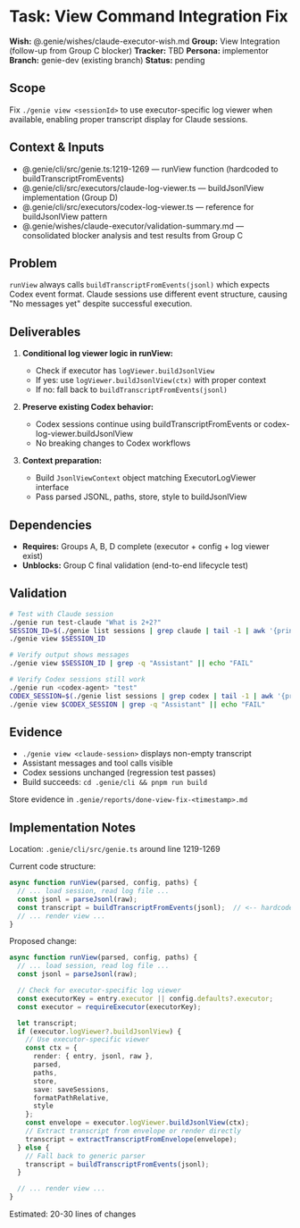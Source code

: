 # Task: View Command Integration Fix

**Wish:** @.genie/wishes/claude-executor-wish.md
**Group:** View Integration (follow-up from Group C blocker)
**Tracker:** TBD
**Persona:** implementor
**Branch:** genie-dev (existing branch)
**Status:** pending

## Scope
Fix `./genie view <sessionId>` to use executor-specific log viewer when available, enabling proper transcript display for Claude sessions.

## Context & Inputs
- @.genie/cli/src/genie.ts:1219-1269 — runView function (hardcoded to buildTranscriptFromEvents)
- @.genie/cli/src/executors/claude-log-viewer.ts — buildJsonlView implementation (Group D)
- @.genie/cli/src/executors/codex-log-viewer.ts — reference for buildJsonlView pattern
- @.genie/wishes/claude-executor/validation-summary.md — consolidated blocker analysis and test results from Group C

## Problem
`runView` always calls `buildTranscriptFromEvents(jsonl)` which expects Codex event format. Claude sessions use different event structure, causing "No messages yet" despite successful execution.

## Deliverables
1. **Conditional log viewer logic in runView:**
   - Check if executor has `logViewer.buildJsonlView`
   - If yes: use `logViewer.buildJsonlView(ctx)` with proper context
   - If no: fall back to `buildTranscriptFromEvents(jsonl)`

2. **Preserve existing Codex behavior:**
   - Codex sessions continue using buildTranscriptFromEvents or codex-log-viewer.buildJsonlView
   - No breaking changes to Codex workflows

3. **Context preparation:**
   - Build `JsonlViewContext` object matching ExecutorLogViewer interface
   - Pass parsed JSONL, paths, store, style to buildJsonlView

## Dependencies
- **Requires:** Groups A, B, D complete (executor + config + log viewer exist)
- **Unblocks:** Group C final validation (end-to-end lifecycle test)

## Validation
```bash
# Test with Claude session
./genie run test-claude "What is 2+2?"
SESSION_ID=$(./genie list sessions | grep claude | tail -1 | awk '{print $1}')
./genie view $SESSION_ID

# Verify output shows messages
./genie view $SESSION_ID | grep -q "Assistant" || echo "FAIL"

# Verify Codex sessions still work
./genie run <codex-agent> "test"
CODEX_SESSION=$(./genie list sessions | grep codex | tail -1 | awk '{print $1}')
./genie view $CODEX_SESSION | grep -q "Assistant" || echo "FAIL"
```

## Evidence
- `./genie view <claude-session>` displays non-empty transcript
- Assistant messages and tool calls visible
- Codex sessions unchanged (regression test passes)
- Build succeeds: `cd .genie/cli && pnpm run build`

Store evidence in `.genie/reports/done-view-fix-<timestamp>.md`

## Implementation Notes
Location: `.genie/cli/src/genie.ts` around line 1219-1269

Current code structure:
```typescript
async function runView(parsed, config, paths) {
  // ... load session, read log file ...
  const jsonl = parseJsonl(raw);
  const transcript = buildTranscriptFromEvents(jsonl);  // <-- hardcoded
  // ... render view ...
}
```

Proposed change:
```typescript
async function runView(parsed, config, paths) {
  // ... load session, read log file ...
  const jsonl = parseJsonl(raw);

  // Check for executor-specific log viewer
  const executorKey = entry.executor || config.defaults?.executor;
  const executor = requireExecutor(executorKey);

  let transcript;
  if (executor.logViewer?.buildJsonlView) {
    // Use executor-specific viewer
    const ctx = {
      render: { entry, jsonl, raw },
      parsed,
      paths,
      store,
      save: saveSessions,
      formatPathRelative,
      style
    };
    const envelope = executor.logViewer.buildJsonlView(ctx);
    // Extract transcript from envelope or render directly
    transcript = extractTranscriptFromEnvelope(envelope);
  } else {
    // Fall back to generic parser
    transcript = buildTranscriptFromEvents(jsonl);
  }

  // ... render view ...
}
```

Estimated: 20-30 lines of changes